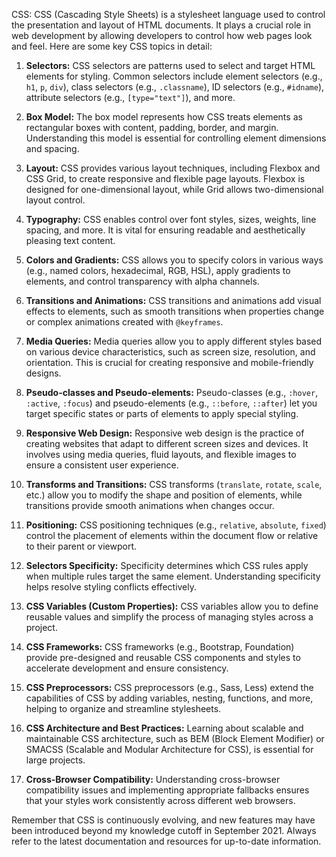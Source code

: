CSS:
CSS (Cascading Style Sheets) is a stylesheet language used to control the presentation and layout of HTML documents. It plays a crucial role in web development by allowing developers to control how web pages look and feel. Here are some key CSS topics in detail:

1. **Selectors:** CSS selectors are patterns used to select and target HTML elements for styling. Common selectors include element selectors (e.g., `h1`, `p`, `div`), class selectors (e.g., `.classname`), ID selectors (e.g., `#idname`), attribute selectors (e.g., `[type="text"]`), and more.

2. **Box Model:** The box model represents how CSS treats elements as rectangular boxes with content, padding, border, and margin. Understanding this model is essential for controlling element dimensions and spacing.

3. **Layout:** CSS provides various layout techniques, including Flexbox and CSS Grid, to create responsive and flexible page layouts. Flexbox is designed for one-dimensional layout, while Grid allows two-dimensional layout control.

4. **Typography:** CSS enables control over font styles, sizes, weights, line spacing, and more. It is vital for ensuring readable and aesthetically pleasing text content.

5. **Colors and Gradients:** CSS allows you to specify colors in various ways (e.g., named colors, hexadecimal, RGB, HSL), apply gradients to elements, and control transparency with alpha channels.

6. **Transitions and Animations:** CSS transitions and animations add visual effects to elements, such as smooth transitions when properties change or complex animations created with `@keyframes`.

7. **Media Queries:** Media queries allow you to apply different styles based on various device characteristics, such as screen size, resolution, and orientation. This is crucial for creating responsive and mobile-friendly designs.

8. **Pseudo-classes and Pseudo-elements:** Pseudo-classes (e.g., `:hover`, `:active`, `:focus`) and pseudo-elements (e.g., `::before`, `::after`) let you target specific states or parts of elements to apply special styling.

9. **Responsive Web Design:** Responsive web design is the practice of creating websites that adapt to different screen sizes and devices. It involves using media queries, fluid layouts, and flexible images to ensure a consistent user experience.

10. **Transforms and Transitions:** CSS transforms (`translate`, `rotate`, `scale`, etc.) allow you to modify the shape and position of elements, while transitions provide smooth animations when changes occur.

11. **Positioning:** CSS positioning techniques (e.g., `relative`, `absolute`, `fixed`) control the placement of elements within the document flow or relative to their parent or viewport.

12. **Selectors Specificity:** Specificity determines which CSS rules apply when multiple rules target the same element. Understanding specificity helps resolve styling conflicts effectively.

13. **CSS Variables (Custom Properties):** CSS variables allow you to define reusable values and simplify the process of managing styles across a project.

14. **CSS Frameworks:** CSS frameworks (e.g., Bootstrap, Foundation) provide pre-designed and reusable CSS components and styles to accelerate development and ensure consistency.

15. **CSS Preprocessors:** CSS preprocessors (e.g., Sass, Less) extend the capabilities of CSS by adding variables, nesting, functions, and more, helping to organize and streamline stylesheets.

16. **CSS Architecture and Best Practices:** Learning about scalable and maintainable CSS architecture, such as BEM (Block Element Modifier) or SMACSS (Scalable and Modular Architecture for CSS), is essential for large projects.

17. **Cross-Browser Compatibility:** Understanding cross-browser compatibility issues and implementing appropriate fallbacks ensures that your styles work consistently across different web browsers.

Remember that CSS is continuously evolving, and new features may have been introduced beyond my knowledge cutoff in September 2021. Always refer to the latest documentation and resources for up-to-date information.
